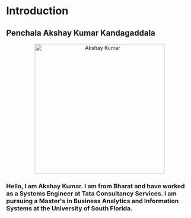 # Introduction

## Penchala Akshay Kumar Kandagaddala

<p align="center">
  <img src="C:\Users\Akshay Kumar\Desktop\LinkedIn photos\DSC_0446.jpg" width="350" title="Akshay Kumar">
</p>

### Hello, I am Akshay Kumar. I am from Bharat and have worked as a Systems Engineer at Tata Consultancy Services. I am pursuing a Master's in Business Analytics and Information Systems at the University of South Florida.

